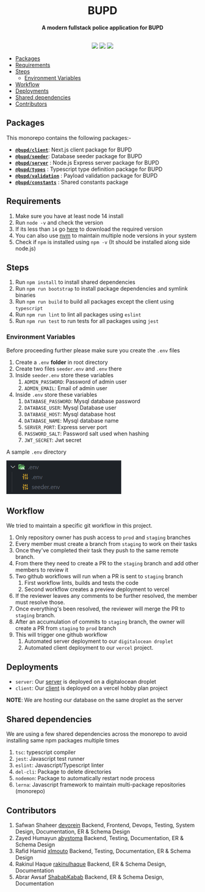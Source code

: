 <div align="center"> <h1>BUPD</h1> </div>
<div align="center"><b>A modern fullstack police application for BUPD</b></div>

</br>

<p align="center">
  <a href="https://github.com/Devorein/bupd/actions?query=Build"><img src="https://github.com/devorein/bupd/workflows/Build/badge.svg"/></a>
  <a href="https://github.com/Devorein/bupd/actions?query=Deploy"><img src="https://github.com/devorein/bupd/workflows/Deploy/badge.svg"/></a>
  <a href="https://app.codecov.io/gh/Devorein/bupd/branch/master"><img src="https://img.shields.io/codecov/c/github/devorein/bupd?color=blue"/></a>
</p>

- [Packages](#packages)
- [Requirements](#requirements)
- [Steps](#steps)
  - [Environment Variables](#environment-variables)
- [Workflow](#workflow)
- [Deployments](#deployments)
- [Shared dependencies](#shared-dependencies)
- [Contributors](#contributors)

## Packages

This monorepo contains the following packages:-

- [**`@bupd/client`**](https://github.com/Devorein/bupd/tree/staging/packages/client): Next.js client package for BUPD
- [**`@bupd/seeder`**](https://github.com/Devorein/bupd/tree/staging/packages/seeder): Database seeder package for BUPD
- [**`@bupd/server`**](https://github.com/Devorein/bupd/tree/staging/packages/server) : Node.js Express server package for BUPD
- [**`@bupd/types`**](https://github.com/Devorein/bupd/tree/staging/packages/types) : Typescript type definition package for BUPD
- [**`@bupd/validation`**](https://github.com/Devorein/bupd/tree/staging/packages/validation) : Payload validation package for BUPD
- [**`@bupd/constants`**](https://github.com/Devorein/bupd/tree/staging/packages/constants) : Shared constants package

## Requirements

1. Make sure you have at least node 14 install
2. Run `node -v` and check the version
3. If its less than `14` go [here](https://nodejs.org/en/download/) to download the required version
4. You can also use [nvm](https://github.com/coreybutler/nvm-windows) to maintain multiple node versions in your system
5. Check if `npm` is installed using `npm -v` (It should be installed along side node.js)

## Steps

1. Run `npm install` to install shared dependencies
2. Run `npm run bootstrap` to install package dependencies and symlink binaries
3. Run `npm run build` to build all packages except the client using `typescript`
4. Run `npm run lint` to lint all packages using `eslint`
5. Run `npm run test` to run tests for all packages using `jest`

### Environment Variables

Before proceeding further please make sure you create the `.env` files

1. Create a `.env` **folder** in root directory
2. Create two files `seeder.env` and `.env` there
3. Inside `seeder.env` store these variables
   1. `ADMIN_PASSWORD`: Password of admin user
   2. `ADMIN_EMAIL`: Email of admin user
4. Inside `.env` store these variables
   1. `DATABASE_PASSWORD`: Mysql database password
   2. `DATABASE_USER`: Mysql Database user
   3. `DATABASE_HOST`: Mysql database host
   4. `DATABASE_NAME`: Mysql database name
   5. `SERVER_PORT`: Express server port
   6. `PASSWORD_SALT`: Password salt used when hashing
   7. `JWT_SECRET`: Jwt secret

A sample `.env` directory

![Sample env directory]("./../public/env_dir.png)

## Workflow

We tried to maintain a specific git workflow in this project.

1. Only repository owner has push access to `prod` and `staging` branches
2. Every member must create a branch from `staging` to work on their tasks
3. Once they've completed their task they push to the same remote branch.
4. From there they need to create a PR to the `staging` branch and add other members to review it
5. Two github workflows will run when a PR is sent to `staging` branch
   1. First workflow lints, builds and tests the code
   2. Second workflow creates a preview deployment to vercel
6. If the reviewer leaves any comments to be further resolved, the member must resolve those.
7. Once everything's been resolved, the reviewer will merge the PR to `staging` branch.
8. After an accumulation of commits to `staging` branch, the owner will create a PR from `staging` to `prod` branch
9. This will trigger one github workflow
   1. Automated server deployment to our `digitalocean droplet`
   2. Automated client deployment to our `vercel` project.

## Deployments

- `server`: Our [server](https://api.bupd.xyz) is deployed on a digitalocean droplet
- `client`: Our [client](https://bupd.xyz) is deployed on a vercel hobby plan project

**NOTE**: We are hosting our database on the same droplet as the server

## Shared dependencies

We are using a few shared dependencies across the monorepo to avoid installing same npm packages multiple times

1. `tsc`: typescript compiler
2. `jest`: Javascript test runner
3. `eslint`: Javascript/Typescript linter
4. `del-cli`: Package to delete directories
5. `nodemon`: Package to automatically restart node process
6. `lerna`: Javascript framework to maintain multi-package repositories (monorepo)

## Contributors

1.  Safwan Shaheer [devorein](https://github.com/Devorein) Backend, Frontend, Devops, Testing, System Design, Documentation, ER & Schema Design
2.  Zayed Humayun [abystoma](https://github.com/abystoma) Backend, Testing, Documentation, ER & Schema Design
3.  Rafid Hamid [xImouto](https://github.com/xImouto) Backend, Testing, Documentation, ER & Schema Design
4.  Rakinul Haque [rakinulhaque](https://github.com/rakinulhaque) Backend, ER & Schema Design, Documentation
5.  Abrar Awsaf [ShababKabab](https://github.com/ShababKabab) Backend, ER & Schema Design, Documentation
